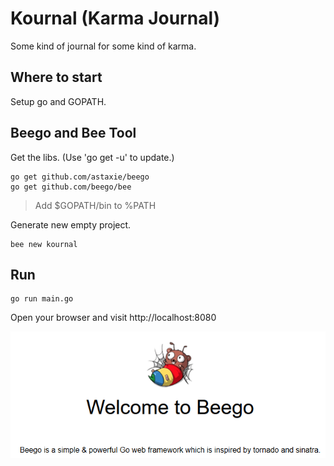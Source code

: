 # Kournal (Karma Journal)
Some kind of journal for some kind of karma.

## Where to start
Setup go and GOPATH.

## Beego and Bee Tool
Get the libs. (Use 'go get -u' to update.)
```
go get github.com/astaxie/beego
go get github.com/beego/bee
```
> Add $GOPATH/bin to %PATH

Generate new empty project.
```
bee new kournal
```

## Run
```
go run main.go
```

Open your browser and visit http://localhost:8080

![Screen](welcome.PNG)